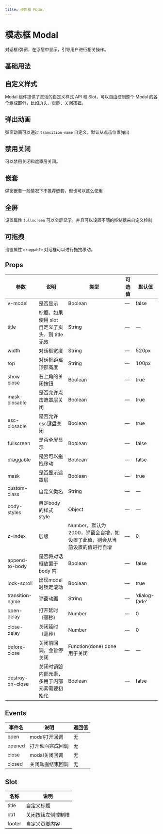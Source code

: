 ```yaml
---
title: 模态框 Modal
---
```


<b-back-top></b-back-top>

# 模态框 Modal

对话框/弹窗，在浮层中显示，引导用户进行相关操作。

## 基础用法

<preview path="./demo/Modal/Basic.vue"></preview>

## 自定义样式

Modal 组件提供了灵活的自定义样式 API 和 Slot，可以自由控制整个 Modal 的各个组成部分，比如页头、页脚、关闭按钮。

<preview path="./demo/Modal/Custom.vue"></preview>

## 弹出动画

弹窗动画可以通过 `transition-name` 自定义，默认从点击位置弹出

<preview path="./demo/Modal/Animation.vue"></preview>

## 禁用关闭

可以禁用关闭和遮罩层关闭。

<preview path="./demo/Modal/DisableClose.vue"></preview>

## 嵌套

弹窗嵌套一般情况下不推荐嵌套，但也可以这么使用

<preview path="./demo/Modal/Qiantao.vue"></preview>

## 全屏

设置属性 `fullscreen` 可以全屏显示。并且可以设置不同的控制器来自定义控制

<preview path="./demo/Modal/Fullscreen.vue"></preview>

## 可拖拽

设置属性 `draggable` 对话框可以进行拖拽移动。

<preview path="./demo/Modal/Draggable.vue"></preview>

## Props

| 参数             | 说明                                            | 类型                                                                     | 可选值 | 默认值        |
| ---------------- | ----------------------------------------------- | ------------------------------------------------------------------------ | ------ | ------------- |
| v-model          | 是否显示                                        | Boolean                                                                  | —      | false         |
| title            | 标题，如果使用 slot 自定义了页头，则 title 无效 | String                                                                   | —      | —             |
| width            | 对话框宽度                                      | String                                                                   | —      | 520px         |
| top              | 对话框距离顶部高度                              | String                                                                   | —      | 100px         |
| show-close       | 右上角的关闭按钮                                | Boolean                                                                  | —      | true          |
| mask-closable    | 是否允许点击遮罩层关闭                          | Boolean                                                                  | —      | true          |
| esc-closable     | 是否允许esc键盘关闭                             | Boolean                                                                  | —      | true          |
| fullscreen       | 是否全屏显示                                    | Boolean                                                                  | —      | false         |
| draggable        | 是否可以拖拽移动                                | Boolean                                                                  | —      | false         |
| mask             | 是否显示遮罩层                                  | Boolean                                                                  | —      | true          |
| custom-class     | 自定义类名                                      | String                                                                   | —      | —             |
| body-styles      | 自定body的样式style                             | Object                                                                   | —      | —             |
| z-index          | 层级                                            | Number，默认为2000，弹窗会自增，如设置了此值，则会从当前设置的值进行自增 | —      | 0             |
| append-to-body   | 是否将对话框放置于 body 内                      | Boolean                                                                  | —      | false         |
| lock-scroll      | 出现modal时锁定滚动                             | Boolean                                                                  | —      | true          |
| transition-name  | 弹窗动画                                        | String                                                                   | —      | 'dialog-fade' |
| open-delay       | 打开延时（毫秒）                                | Number                                                                   | —      | 0             |
| close-delay      | 关闭延时（毫秒）                                | Number                                                                   | —      | 0             |
| before-close     | 关闭前回调，会暂停关闭                          | Function(done) done用于关闭                                              | —      | —             |
| destroy-on-close | 关闭时销毁内部元素，多用于内部元素需要初始化    | Boolean                                                                  | —      | false         |

## Events

| 事件名 | 说明             | 返回值 |
| ------ | ---------------- | ------ |
| open   | modal打开回调    | 无     |
| opened | 打开动画完成回调 | 无     |
| close  | modal关闭回调    | 无     |
| closed | 关闭动画结束回调 | 无     |

## Slot

| 名称   | 说明               |
| ------ | ------------------ |
| title  | 自定义标题         |
| ctrl   | 关闭按钮左侧控制槽 |
| footer | 自定义页脚内容     |
